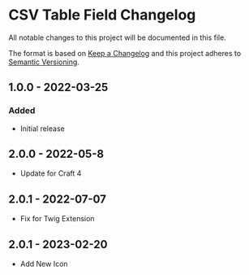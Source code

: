 # CSV Table Field Changelog

All notable changes to this project will be documented in this file.

The format is based on [Keep a Changelog](http://keepachangelog.com/) and this project adheres to [Semantic Versioning](http://semver.org/).

## 1.0.0 - 2022-03-25

### Added

-   Initial release

## 2.0.0 - 2022-05-8

-   Update for Craft 4

## 2.0.1 - 2022-07-07

-   Fix for Twig Extension

## 2.0.1 - 2023-02-20

-   Add New Icon
